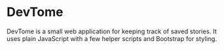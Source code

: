 # DevTome

DevTome is a small web application for keeping track of saved stories. It uses
plain JavaScript with a few helper scripts and Bootstrap for styling.
